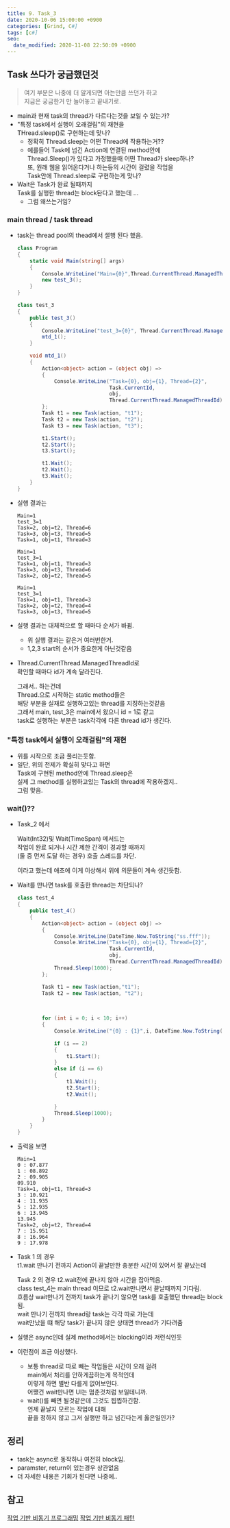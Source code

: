```yaml
---
title: 9. Task_3
date: 2020-10-06 15:00:00 +0900
categories: [Grind, C#]
tags: [c#]
seo:
  date_modified: 2020-11-08 22:50:09 +0900
---
```


## Task 쓰다가 궁금했던것
> 여기 부분은 나중에 더 알게되면 아는만큼 쓰던가 하고  
지금은 궁금한거 만 늘어놓고 끝내기로.

- main과 현재 task의 thread가 다르다는것을 보일 수 있는가?
- "특정 task에서 실행이 오래걸림"의 재현을  
THread.sleep()로 구현하는데 맞나? 
  - 정확히 Thread.sleep는 어떤 Thread에 작용하는거??
  - 예를들어 Task에 넘긴 Action에 연결된 method안에  
  Thread.Sleep()가 있다고 가정했을때 어떤 Thread가 sleep하나?   
  또, 원래 웹을 읽어온다거나 하는등의 시간이 걸렸을 작업을  
  Task안에 Thread.sleep로 구현하는게 맞나? 
- Wait은 Task가 완료 될때까지  
Task를 실행한 thread는 block돤다고 했는데 ...
  - 그럼 왜쓰는거임?

### main thread / task thread
- task는 thread pool의 thead에서 샐행 된다 했음.
  ```c#
  class Program
  {
      static void Main(string[] args)
      {
          Console.WriteLine("Main={0}",Thread.CurrentThread.ManagedThreadId);
          new test_3();
      }
  }

  class test_3
  {
      public test_3()
      {
          Console.WriteLine("test_3={0}", Thread.CurrentThread.ManagedThreadId);
          mtd_1();
      }

      void mtd_1()
      {
          Action<object> action = (object obj) =>
          {
              Console.WriteLine("Task={0}, obj={1}, Thread={2}",
                                Task.CurrentId, 
                                obj,
                                Thread.CurrentThread.ManagedThreadId);
          };
          Task t1 = new Task(action, "t1");
          Task t2 = new Task(action, "t2");
          Task t3 = new Task(action, "t3");

          t1.Start();
          t2.Start();
          t3.Start();

          t1.Wait();
          t2.Wait();
          t3.Wait();
      }
  }
  ```
- 실행 결과는 
  ```
  Main=1
  test_3=1
  Task=2, obj=t2, Thread=6
  Task=3, obj=t3, Thread=5
  Task=1, obj=t1, Thread=3

  Main=1
  test_3=1
  Task=1, obj=t1, Thread=3
  Task=3, obj=t3, Thread=6
  Task=2, obj=t2, Thread=5

  Main=1
  test_3=1
  Task=1, obj=t1, Thread=3
  Task=2, obj=t2, Thread=4
  Task=3, obj=t3, Thread=5
  ```
- 실행 결과는 대체적으로 할 때마다 순서가 바뀜.
  - 위 실행 결과는 같은거 여러번한거.
  - 1,2,3 start의 순서가 중요한게 아닌것같음 
- Thread.CurrentThread.ManagedThreadId로  
확인할 때마다 id가 계속 달라진다.  

  그래서.. 하는건데  
  Thread.으로 시작하는 static method들은  
  해당 부분을 실재로 실행하고있는 thread를 지징하는것같음  
  그래서 main, test_3은 main에서 왔으니 id = 1로 같고  
  task로 실행하는 부분은 task각각에 다른 thread id가 생긴다.

### "특정 task에서 실행이 오래걸림"의 재현
- 위를 시작으로 조금 풀리는듯함.
- 일단, 위의 전제가 확실히 맞다고 하면  
Task에 구현된 method안에 Thread.sleep은  
실제 그 method를 실행하고있는 Task의 thread에 작용하겠지..  
그럼 맞음.


### wait()?? 
- Task_2 에서  
    
    Wait(Int32)및 Wait(TimeSpan) 메서드는  
    작업이 완료 되거나 시간 제한 간격이 경과할 때까지  
    (둘 중 먼저 도달 하는 경우) 호출 스레드를 차단.  
    
    이라고 했는데 애초에 이게 이상해서 위에 의문들이 계속 생긴듯함.
    
- Wait를 만나면 task를 호출한 thread는 차단되나?
  ```c#
  class test_4
  {
      public test_4()
      {
          Action<object> action = (object obj) =>
          {
              Console.WriteLine(DateTime.Now.ToString("ss.fff"));
              Console.WriteLine("Task={0}, obj={1}, Thread={2}",
                                Task.CurrentId,
                                obj,
                                Thread.CurrentThread.ManagedThreadId);
              Thread.Sleep(1000);
          };

          Task t1 = new Task(action,"t1");
          Task t2 = new Task(action, "t2");
          
          

          for (int i = 0; i < 10; i++)
          {
              Console.WriteLine("{0} : {1}",i, DateTime.Now.ToString("ss.fff"));

              if (i == 2)
              {
                  t1.Start();
              }
              else if (i == 6)
              {
                  t1.Wait();
                  t2.Start();
                  t2.Wait();

              }
              Thread.Sleep(1000);
          }
      }
  }

    ```
- 출력을 보면 
  ```
  Main=1
  0 : 07.877
  1 : 08.892
  2 : 09.905
  09.910
  Task=1, obj=t1, Thread=3
  3 : 10.921
  4 : 11.935
  5 : 12.935
  6 : 13.945
  13.945
  Task=2, obj=t2, Thread=4
  7 : 15.951
  8 : 16.964
  9 : 17.978
  ```
- Task 1 의 경우  
t1.wait 만나기 전까지 Action이 끝날만한 충분한 시간이 있어서 잘 끝났는데  

  Task 2 의 경우 t2.wait전에 끝나지 않아 시간을 잡아먹음.  
  class test_4는 main thread 이므로 t2.wait만나면서 끝날때까지 기다림.  
  흐름상 wait만나기 전까지 task가 끝나기 않으면 task를 호출했던 thread는 block됨.  
  wait 만나기 전까지 thread랑 task는 각각 따로 가는데  
  wait만났을 떄 해당 task가 끝나지 않은 상태면 thread가 기다려줌

- 실행은 async인데 실제 method에서는 blocking이라 저런식인듯
- 이런점이 조금 이상했다.
  - 보통 thread로 따로 빼는 작업들은 시간이 오래 걸려  
  main에서 처리를 안하게끔하는게 목적인데  
  이렇게 하면 별반 다를게 없어보인다.  
  어쨌건 wait만나면 UI는 멈춘것처럼 보일테니까.
  - wait()를 빼면 될것같은데 그것도 찝찝하긴함.  
  언제 끝날지 모르는 작업에 대해  
  끝을 정하지 않고 그저 실행만 하고 넘긴다는게 옳은일인가?  


## 정리
- task는 async로 동작하나 여전히 block임.
- paramster, return이 있는경우 상관없음
- 더 자세한 내용은 기회가 된다면 나중에..

## 참고 
[작업 기반 비동기 프로그래밍](https://docs.microsoft.com/ko-kr/dotnet/standard/parallel-programming/task-based-asynchronous-programming)
[작업 기반 비동기 패턴](https://docs.microsoft.com/ko-kr/dotnet/standard/asynchronous-programming-patterns/task-based-asynchronous-pattern-tap)
